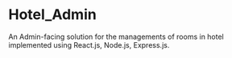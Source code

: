 # Hotel_Admin
An Admin-facing solution for the managements of rooms in hotel implemented using React.js, Node.js, Express.js.

